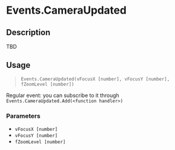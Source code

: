 # Events.CameraUpdated
## Description
TBD

## Usage
> `Events.CameraUpdated(vFocusX [number], vFocusY [number], fZoomLevel [number])`

Regular event: you can subscribe to it through `Events.CameraUpdated.Add(<function handler>)`

### Parameters
- `vFocusX [number]`
- `vFocusY [number]`
- `fZoomLevel [number]`